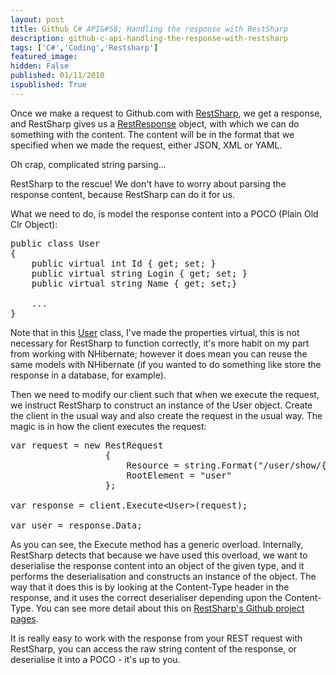 ```yaml
---
layout: post
title: Github C# API&#58; Handling the response with RestSharp
description: github-c-api-handling-the-response-with-restsharp
tags: ['C#','Coding','Restsharp']
featured_image: 
hidden: False
published: 01/11/2010
ispublished: True
---
```

Once we make a request to Github.com with <a title="RestSharp.org" href="http://restsharp.org/" target="_blank">RestSharp</a>, we get a response, and RestSharp gives us a <a title="RestResponse class in RestSharp on github.com" href="http://github.com/johnsheehan/RestSharp/blob/master/RestSharp/RestResponse.cs" target="_blank">RestResponse</a> object, with which we can do something with the content. The content will be in the format that we specified when we made the request, either JSON, XML or YAML.

Oh crap, complicated string parsing...

RestSharp to the rescue! We don't have to worry about parsing the response content, because RestSharp can do it for us.

What we need to do, is model the response content into a POCO (Plain Old Clr Object):
<pre class="brush: csharp">public class User
{
	public virtual int Id { get; set; }
	public virtual string Login { get; set; }
	public virtual string Name { get; set;}

	...
}</pre>
Note that in this <a title="User class in the csharp-github-api project" href="http://github.com/sgrassie/csharp-github-api/blob/master/csharp-github-api/Models/User.cs" target="_blank">User</a> class, I've made the properties virtual, this is not necessary for RestSharp to function correctly, it's more habit on my part from working with NHibernate; however it does mean you can reuse the same models with NHibernate (if you wanted to do something like store the response in a database, for example).

Then we need to modify our client such that when we execute the request, we instruct RestSharp to construct an instance of the User object. Create the client in the usual way and also create the request in the usual way. The magic is in how the client executes the request:
<pre class="brush: csharp">var request = new RestRequest
				  {
					  Resource = string.Format("/user/show/{0}", username),
					  RootElement = "user"
				  };

var response = client.Execute&lt;User&gt;(request);

var user = response.Data;</pre>
As you can see, the Execute method has a generic overload. Internally, RestSharp detects that because we have used this overload, we want to deserialise the response content into an object of the given type, and it performs the deserialisation and constructs an instance of the object. The way that it does this is by looking at the Content-Type header in the response, and it uses the correct deserialiser depending upon the Content-Type. You can see more detail about this on <a href="http://github.com/johnsheehan/RestSharp/blob/master/RestSharp/RestClient.cs" target="_blank">RestSharp's Github project pages</a>.

It is really easy to work with the response from your REST request with RestSharp, you can access the raw string content of the response, or deserialise it into a POCO - it's up to you.
